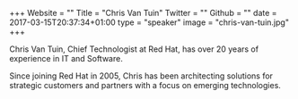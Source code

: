 +++
Website = ""
Title = "Chris Van Tuin"
Twitter = ""
Github = ""
date = 2017-03-15T20:37:34+01:00
type = "speaker"
image = "chris-van-tuin.jpg"
+++

Chris Van Tuin, Chief Technologist at Red Hat, has over 20 years of experience in IT and
Software.

Since joining Red Hat in 2005, Chris has been architecting solutions for strategic
customers and partners with a focus on emerging technologies.
